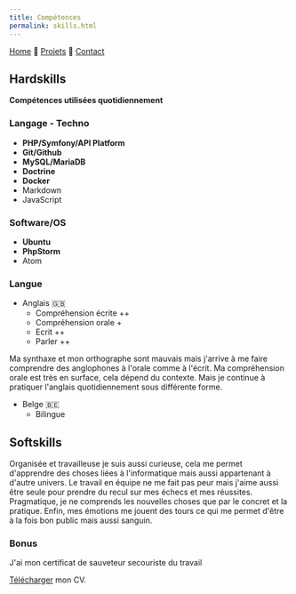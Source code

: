```yaml
---
title: Compétences
permalink: skills.html
---
```

[Home](index.html) 🔸 [Projets](projects.html) 🔸 [Contact](contact.html)

## Hardskills

**Compétences utilisées quotidiennement**

### Langage - Techno

* **PHP/Symfony/API Platform**
* **Git/Github**
* **MySQL/MariaDB**
* **Doctrine**
* **Docker**
* Markdown
* JavaScript

### Software/OS

* **Ubuntu**
* **PhpStorm**
* Atom

### Langue

* Anglais 🇬🇧
  * Compréhension écrite ++
  * Compréhension orale +
  * Ecrit ++
  * Parler ++

Ma synthaxe et mon orthographe sont mauvais mais j'arrive à me faire comprendre des anglophones à l'orale comme à l'écrit.
Ma compréhension orale est très en surface, cela dépend du contexte.
Mais je continue à pratiquer l'anglais quotidiennement sous différente forme.

* Belge 🇧🇪
  * Bilingue

## Softskills

Organisée et travailleuse je suis aussi curieuse, cela me permet d'apprendre des choses liées à l'informatique mais aussi appartenant à d'autre univers. Le travail en équipe ne me fait pas peur mais j'aime aussi être seule pour prendre du recul sur mes échecs et mes réussites.
Pragmatique, je ne comprends les nouvelles choses que par le concret et la pratique. Enfin, mes émotions me jouent des tours ce qui me permet d'être à la fois bon public mais aussi sanguin.

### Bonus

J'ai mon certificat de sauveteur secouriste du travail

[Télécharger](mycv.pdf) mon CV.
